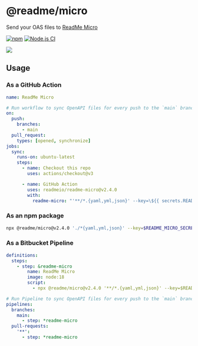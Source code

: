 # @readme/micro

Send your OAS files to [ReadMe Micro](https://micro.readme.com/)

[![npm](https://img.shields.io/npm/v/@readme/micro)](https://npm.im/@readme/micro) [![Node.js CI](https://github.com/readmeio/readme-micro/actions/workflows/ci.yaml/badge.svg)](https://github.com/readmeio/readme-micro/actions/workflows/ci.yaml)

[![](https://d3vv6lp55qjaqc.cloudfront.net/items/1M3C3j0I0s0j3T362344/Untitled-2.png)](https://readme.io)

## Usage

### As a GitHub Action

```yaml
name: ReadMe Micro

# Run workflow to sync OpenAPI files for every push to the `main` branch
on:
  push:
    branches:
      - main
  pull_request:
    types: [opened, synchronize]
jobs:
  sync:
    runs-on: ubuntu-latest
    steps:
      - name: Checkout this repo
        uses: actions/checkout@v3

      - name: GitHub Action
        uses: readmeio/readme-micro@v2.4.0
        with:
          readme-micro: "'**/*.{yaml,yml,json}' --key=\${{ secrets.README_MICRO_SECRET }}"
```

### As an npm package

```sh
npx @readme/micro@v2.4.0 './*{yaml,yml,json}' --key=$README_MICRO_SECRET
```

### As a Bitbucket Pipeline

```yaml
definitions:
  steps:
    - step: &readme-micro
        name: ReadMe Micro
        image: node:18
        script:
          - npx @readme/micro@v2.4.0 '**/*.{yaml,yml,json}' --key=$README_MICRO_SECRET

# Run Pipeline to sync OpenAPI files for every push to the `main` branch
pipelines:
  branches:
    main:
      - step: *readme-micro
  pull-requests:
    '**':
      - step: *readme-micro
```
